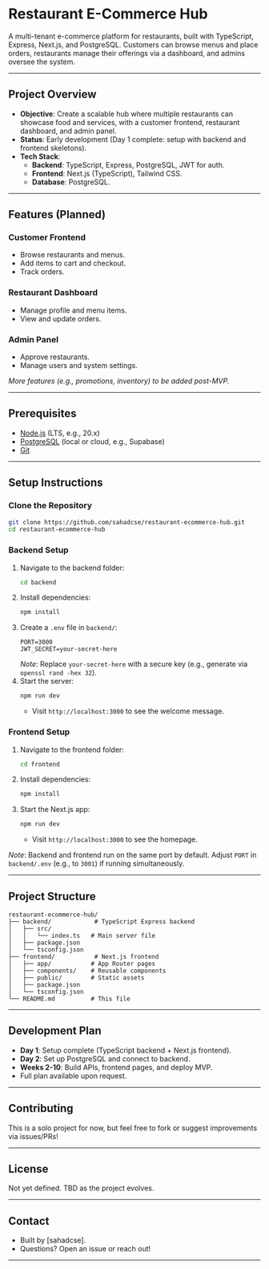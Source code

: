 # **Restaurant E-Commerce Hub**

A multi-tenant e-commerce platform for restaurants, built with TypeScript, Express, Next.js, and PostgreSQL. Customers can browse menus and place orders, restaurants manage their offerings via a dashboard, and admins oversee the system.

---

## **Project Overview**

- **Objective**: Create a scalable hub where multiple restaurants can showcase food and services, with a customer frontend, restaurant dashboard, and admin panel.
- **Status**: Early development (Day 1 complete: setup with backend and frontend skeletons).
- **Tech Stack**:
  - **Backend**: TypeScript, Express, PostgreSQL, JWT for auth.
  - **Frontend**: Next.js (TypeScript), Tailwind CSS.
  - **Database**: PostgreSQL.

---

## **Features (Planned)**

### **Customer Frontend**

- Browse restaurants and menus.
- Add items to cart and checkout.
- Track orders.

### **Restaurant Dashboard**

- Manage profile and menu items.
- View and update orders.

### **Admin Panel**

- Approve restaurants.
- Manage users and system settings.

_More features (e.g., promotions, inventory) to be added post-MVP._

---

## **Prerequisites**

- [Node.js](https://nodejs.org) (LTS, e.g., 20.x)
- [PostgreSQL](https://www.postgresql.org/download/) (local or cloud, e.g., Supabase)
- [Git](https://git-scm.com)

---

## **Setup Instructions**

### **Clone the Repository**

```bash
git clone https://github.com/sahadcse/restaurant-ecommerce-hub.git
cd restaurant-ecommerce-hub
```

### **Backend Setup**

1. Navigate to the backend folder:
   ```bash
   cd backend
   ```
2. Install dependencies:
   ```bash
   npm install
   ```
3. Create a `.env` file in `backend/`:
   ```env
   PORT=3000
   JWT_SECRET=your-secret-here
   ```
   _Note_: Replace `your-secret-here` with a secure key (e.g., generate via `openssl rand -hex 32`).
4. Start the server:
   ```bash
   npm run dev
   ```
   - Visit `http://localhost:3000` to see the welcome message.

### **Frontend Setup**

1. Navigate to the frontend folder:
   ```bash
   cd frontend
   ```
2. Install dependencies:
   ```bash
   npm install
   ```
3. Start the Next.js app:
   ```bash
   npm run dev
   ```
   - Visit `http://localhost:3000` to see the homepage.

_Note_: Backend and frontend run on the same port by default. Adjust `PORT` in `backend/.env` (e.g., to `3001`) if running simultaneously.

---

## **Project Structure**

```
restaurant-ecommerce-hub/
├── backend/            # TypeScript Express backend
│   ├── src/
│   │   └── index.ts   # Main server file
│   ├── package.json
│   └── tsconfig.json
├── frontend/           # Next.js frontend
│   ├── app/           # App Router pages
│   ├── components/    # Reusable components
│   ├── public/        # Static assets
│   ├── package.json
│   └── tsconfig.json
└── README.md          # This file
```

---

## **Development Plan**

- **Day 1**: Setup complete (TypeScript backend + Next.js frontend).
- **Day 2**: Set up PostgreSQL and connect to backend.
- **Weeks 2-10**: Build APIs, frontend pages, and deploy MVP.
- Full plan available upon request.

---

## **Contributing**

This is a solo project for now, but feel free to fork or suggest improvements via issues/PRs!

---

## **License**

Not yet defined. TBD as the project evolves.

---

## **Contact**

- Built by [sahadcse].
- Questions? Open an issue or reach out!

---
